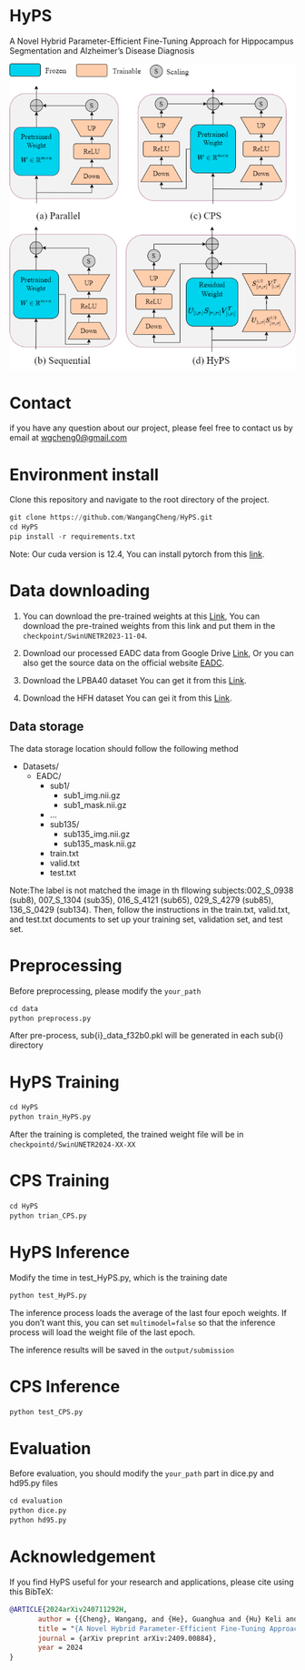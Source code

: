 # HyPS
A Novel Hybrid Parameter-Efficient Fine-Tuning Approach for Hippocampus Segmentation and Alzheimer’s Disease Diagnosis

![HyPS](images/HyPS.drawio.png)
# Contact
if you have any question about our project, please feel free to contact us by email at wgcheng0@gmail.com

# Environment install
Clone this repository and navigate to the root directory of the project.
```python
git clone https://github.com/WangangCheng/HyPS.git
cd HyPS
pip install -r requirements.txt
```
Note: Our cuda version is 12.4, You can install pytorch from this [link](https://pytorch.org/).

# Data downloading
1. You can download the pre-trained weights at this [Link](https://drive.google.com/file/d/11GtGNvK1DOK__-B_ab7VvDCQVGkp6ilO/view?usp=drive_link), You can download the pre-trained weights from this link and put them in the `checkpoint/SwinUNETR2023-11-04`.

2. Download our processed EADC data from Google Drive [Link](https://drive.google.com/file/d/1NY3ItOdsptI2lZ_iYvKR9PC6ApHSfdw7/view?usp=sharing), Or you can also get the source data on the official website [EADC](http://adni.loni.usc.edu/).

3. Download the LPBA40 dataset You can get it from this [Link](https://www.loni.usc.edu/research/atlas_downloads).

4. Download the HFH dataset You can gei it from this [Link](http://www.radiologyresearch.org/HippocampusSegmentationDatabase/).

## Data storage
The data storage location should follow the following method
- Datasets/
  - EADC/
    - sub1/
      - sub1_img.nii.gz
      - sub1_mask.nii.gz
    - ...
    - sub135/
        - sub135_img.nii.gz
        - sub135_mask.nii.gz 
    - train.txt
    - valid.txt
    - test.txt

Note:The label is not matched the image in th fllowing subjects:002_S_0938 (sub8), 007_S_1304 (sub35), 016_S_4121 (sub65), 029_S_4279 (sub85), 136_S_0429 (sub134). Then, follow the instructions in the train.txt, valid.txt, and test.txt documents to set up your training set, validation set, and test set.

# Preprocessing
Before preprocessing, please modify the `your_path`
```python
cd data
python preprocess.py
```
After pre-process, sub{i}_data_f32b0.pkl will be generated in each sub{i} directory

# HyPS Training
```python
cd HyPS
python train_HyPS.py
```
After the training is completed, the trained weight file will be in `checkpointd/SwinUNETR2024-XX-XX`

# CPS Training
```python
cd HyPS
python trian_CPS.py
```
# HyPS Inference
Modify the time in test_HyPS.py, which is the training date
```python
python test_HyPS.py
```
The inference process loads the average of the last four epoch weights. If you don’t want this, you can set `multimodel=false` so that the inference process will load the weight file of the last epoch.

The inference results will be saved in the `output/submission`
# CPS Inference
```python
python test_CPS.py
```
# Evaluation
Before evaluation, you should modify the `your_path` part in dice.py and hd95.py files
```python
cd evaluation
python dice.py
python hd95.py
```
# Acknowledgement
If you find HyPS useful for your research and applications, please cite using this BibTeX:
```bibtex
@ARTICLE{2024arXiv240711292H,
       author = {{Cheng}, Wangang, and {He}, Guanghua and {Hu} Keli and {Fang} Mingyu and {Dong} Liang and {Li} Zhong and {Zhu}, Hancan},
       title = "{A Novel Hybrid Parameter-Efficient Fine-Tuning Approach for Hippocampus Segmentation and Alzheimer's Disease Diagnosis}",
       journal = {arXiv preprint arXiv:2409.00884},
       year = 2024
}
```
